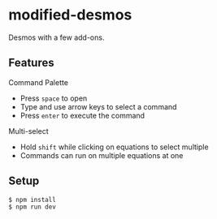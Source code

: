 # modified-desmos

Desmos with a few add-ons.

## Features

Command Palette
  - Press  `space` to open
  - Type and use arrow keys to select a command
  - Press `enter` to execute the command

Multi-select
  - Hold `shift` while clicking on equations to select multiple
  - Commands can run on multiple equations at one

## Setup
```bash
$ npm install
$ npm run dev
```